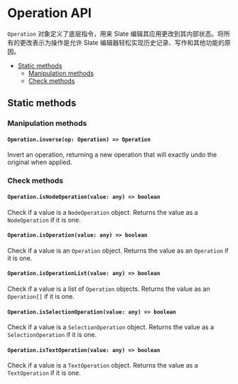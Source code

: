 # Operation API

`Operation` 对象定义了底层指令，用来 Slate 编辑其应用更改到其内部状态。将所有的更改表示为操作是允许 Slate 编辑器轻松实现历史记录、写作和其他功能的原因。

- [Static methods](operation.md#static-methods)
  - [Manipulation methods](operation.md#manipulation-methods)
  - [Check methods](operation.md#check-methods)

## Static methods

### Manipulation methods

#### `Operation.inverse(op: Operation) => Operation`

Invert an operation, returning a new operation that will exactly undo the original when applied.

### Check methods

#### `Operation.isNodeOperation(value: any) => boolean`

Check if a value is a `NodeOperation` object. Returns the value as a `NodeOperation` if it is one.

#### `Operation.isOperation(value: any) => boolean`

Check if a value is an `Operation` object. Returns the value as an `Operation` if it is one.

#### `Operation.isOperationList(value: any) => boolean`

Check if a value is a list of `Operation` objects. Returns the value as an `Operation[]` if it is one.

#### `Operation.isSelectionOperation(value: any) => boolean`

Check if a value is a `SelectionOperation` object. Returns the value as a `SelectionOperation` if it is one.

#### `Operation.isTextOperation(value: any) => boolean`

Check if a value is a `TextOperation` object. Returns the value as a `TextOperation` if it is one.
